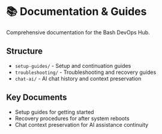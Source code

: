 # 📚 Documentation & Guides

Comprehensive documentation for the Bash DevOps Hub.

## Structure
- `setup-guides/` - Setup and continuation guides
- `troubleshooting/` - Troubleshooting and recovery guides
- `chat-ai/` - AI chat history and context preservation

## Key Documents
- Setup guides for getting started
- Recovery procedures for after system reboots
- Chat context preservation for AI assistance continuity
